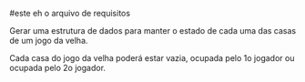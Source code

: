 #este eh o arquivo de requisitos

 Gerar uma estrutura de dados para manter o estado de cada uma das casas de um jogo da velha.

 Cada casa do jogo da velha poderá estar vazia, ocupada pelo 1o jogador ou ocupada pelo 2o jogador.
